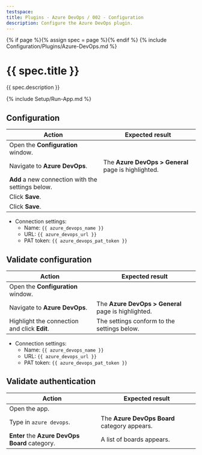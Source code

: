 ```yaml
---
testspace:
title: Plugins - Azure DevOps / 002 - Configuration
description: Configure the Azure DevOps plugin.
---
```


{% if page %}{% assign spec = page %}{% endif %}
{% include Configuration/Plugins/Azure-DevOps.md %}

# {{ spec.title }}

{{ spec.description }}

{% include Setup/Run-App.md %}

## Configuration

| Action                                            | Expected result                                     |
| ------------------------------------------------- | --------------------------------------------------- |
| Open the **Configuration** window.                |                                                     |
| Navigate to **Azure DevOps**.                     | The **Azure DevOps > General** page is highlighted. |
| **Add** a new connection with the settings below. |                                                     |
| Click **Save**.                                   |                                                     |
| Click **Save**.                                   |                                                     |

- Connection settings:
  - Name: `{{ azure_devops_name }}`
  - URL: `{{ azure_devops_url }}`
  - PAT token: `{{ azure_devops_pat_token }}`

## Validate configuration

| Action                                       | Expected result                                     |
| -------------------------------------------- | --------------------------------------------------- |
| Open the **Configuration** window.           |                                                     |
| Navigate to **Azure DevOps**.                | The **Azure DevOps > General** page is highlighted. |
| Highlight the connection and click **Edit**. | The settings conform to the settings below.         |

- Connection settings:
  - Name: `{{ azure_devops_name }}`
  - URL: `{{ azure_devops_url }}`
  - PAT token: `{{ azure_devops_pat_token }}`

## Validate authentication

| Action                                         | Expected result                              |
| ---------------------------------------------- | -------------------------------------------- |
| Open the app.                                  |                                              |
| Type in `azure devops`.                        | The **Azure DevOps Board** category appears. |
| **Enter** the **Azure DevOps Board** category. | A list of boards appears.                    |
